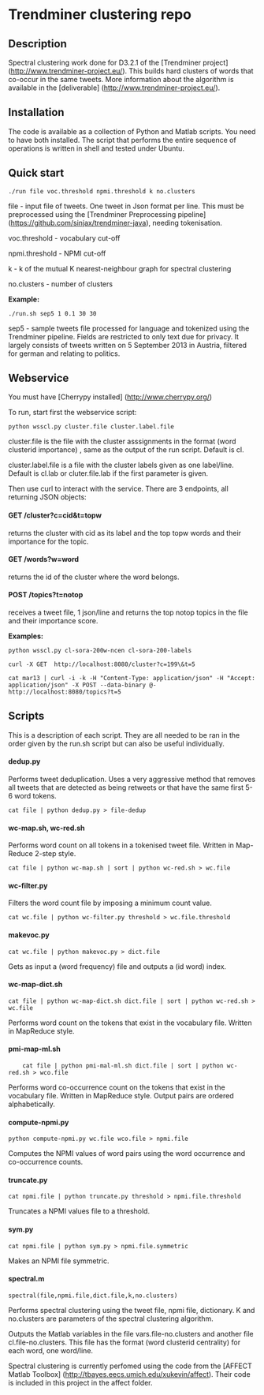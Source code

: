 # Trendminer clustering repo

## Description

Spectral clustering work done for D3.2.1 of the [Trendminer project] (http://www.trendminer-project.eu/). This builds hard clusters of words that co-occur in the same tweets. More information about the algorithm is available in the [deliverable] (http://www.trendminer-project.eu/).

## Installation

The code is available as a collection of Python and Matlab scripts. You need to have both installed. The script that performs the entire sequence of operations is written in shell and tested under Ubuntu.

## Quick start

	./run file voc.threshold npmi.threshold k no.clusters

file - input file of tweets. One tweet in Json format per line.  This must be preprocessed using the [Trendminer Preprocessing pipeline] (https://github.com/sinjax/trendminer-java), needing tokenisation.

voc.threshold - vocabulary cut-off

npmi.threshold - NPMI cut-off

k - k of the mutual K nearest-neighbour graph for spectral clustering

no.clusters - number of clusters 

**Example:**
	
	./run.sh sep5 1 0.1 30 30

sep5 - sample tweets file processed for language and tokenized using the Trendminer pipeline. Fields are restricted to only text due for privacy. It largely consists of tweets written on 5 September 2013 in Austria, filtered for german and relating to politics.

## Webservice

You must have [Cherrypy installed] (http://www.cherrypy.org/)

To run, start first the webservice script:

	python wsscl.py cluster.file cluster.label.file

cluster.file is the file with the cluster asssignments in the format (word clusterid importance) , same as the output of the run script. Default is cl.

cluster.label.file is a file with the cluster labels given as one label/line. Default is cl.lab or cluter.file.lab if the first parameter is given.

Then use curl to interact with the service. There are 3 endpoints, all returning JSON objects:

#### GET /cluster?c=cid&t=topw

returns the cluster with cid as its label and the top topw words and their importance for the topic.

#### GET /words?w=word

returns the id of the cluster where the word belongs.

#### POST /topics?t=notop

receives a tweet file, 1 json/line and returns the top notop topics in the file and their importance score.

**Examples:**	

	python wsscl.py cl-sora-200w-ncen cl-sora-200-labels

	curl -X GET  http://localhost:8080/cluster?c=199\&t=5
	
	cat mar13 | curl -i -k -H "Content-Type: application/json" -H "Accept: application/json" -X POST --data-binary @- http://localhost:8080/topics?t=5

## Scripts

This is a description of each script. They are all needed to be ran in the order given by the run.sh script but can also be useful individually.

#### dedup.py

Performs tweet deduplication. Uses a very aggressive method that removes all tweets that are detected as being retweets or that have the same first 5-6 word tokens.

	cat file | python dedup.py > file-dedup

#### wc-map.sh, wc-red.sh

Performs word count on all tokens in a tokenised tweet file. Written in Map-Reduce 2-step style.

	cat file | python wc-map.sh | sort | python wc-red.sh > wc.file

#### wc-filter.py

Filters the word count file by imposing a minimum count value.

	cat wc.file | python wc-filter.py threshold > wc.file.threshold

#### makevoc.py

	cat wc.file | python makevoc.py > dict.file

Gets as input a (word frequency) file and outputs a (id word) index.

#### wc-map-dict.sh

	cat file | python wc-map-dict.sh dict.file | sort | python wc-red.sh > wc.file

Performs word count on the tokens that exist in the vocabulary file. Written in MapReduce style.

#### pmi-map-ml.sh

        cat file | python pmi-mal-ml.sh dict.file | sort | python wc-red.sh > wco.file

Performs word co-occurrence count on the tokens that exist in the vocabulary file. Written in MapReduce style. Output pairs are ordered alphabetically.

#### compute-npmi.py

	python compute-npmi.py wc.file wco.file > npmi.file

Computes the NPMI values of word pairs using the word occurrence and co-occurrence counts.

#### truncate.py

	cat npmi.file | python truncate.py threshold > npmi.file.threshold

Truncates a NPMI values file to a threshold.

#### sym.py

	cat npmi.file | python sym.py > npmi.file.symmetric

Makes an NPMI file symmetric.

#### spectral.m

	spectral(file,npmi.file,dict.file,k,no.clusters)

Performs spectral clustering using the tweet file, npmi file, dictionary.  K and no.clusters are parameters of the spectral clustering algorithm.

Outputs the Matlab variables in the file vars.file-no.clusters and another file cl.file-no.clusters. This file has the format (word clusterid centrality) for each word, one word/line.

Spectral clustering is currently perfomed using the code from the [AFFECT Matlab Toolbox] (http://tbayes.eecs.umich.edu/xukevin/affect). Their code is included in this project in the affect folder.


